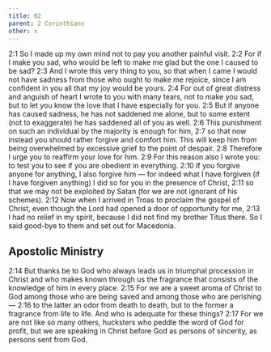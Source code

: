 ```yaml
---
title: 02
parent: 2 Corinthians
other: x
---
```


<a name="2:1">2:1</a> So I made up my own mind not to pay you another painful visit. <a name="2:2">2:2</a> For if I make you sad, who would be left to make me glad but the one I caused to be sad? <a name="2:3">2:3</a> And I wrote this very thing to you, so that when I came I would not have sadness from those who ought to make me rejoice, since I am confident in you all that my joy would be yours. <a name="2:4">2:4</a> For out of great distress and anguish of heart I wrote to you with many tears, not to make you sad, but to let you know the love that I have especially for you. <a name="2:5">2:5</a> But if anyone has caused sadness, he has not saddened me alone, but to some extent (not to exaggerate) he has saddened all of you as well. <a name="2:6">2:6</a> This punishment on such an individual by the majority is enough for him, <a name="2:7">2:7</a> so that now instead you should rather forgive and comfort him. This will keep him from being overwhelmed by excessive grief to the point of despair. <a name="2:8">2:8</a> Therefore I urge you to reaffirm your love for him. <a name="2:9">2:9</a> For this reason also I wrote you: to test you to see if you are obedient in everything. <a name="2:10">2:10</a> If you forgive anyone for anything, I also forgive him — for indeed what I have forgiven (if I have forgiven anything) I did so for you in the presence of Christ, <a name="2:11">2:11</a> so that we may not be exploited by Satan (for we are not ignorant of his schemes). <a name="2:12">2:12</a> Now when I arrived in Troas to proclaim the gospel of Christ, even though the Lord had opened a door of opportunity for me, <a name="2:13">2:13</a> I had no relief in my spirit, because I did not find my brother Titus there. So I said good-bye to them and set out for Macedonia.

## Apostolic Ministry

<a name="2:14">2:14</a> But thanks be to God who always leads us in triumphal procession in Christ and who makes known through us the fragrance that consists of the knowledge of him in every place. <a name="2:15">2:15</a> For we are a sweet aroma of Christ to God among those who are being saved and among those who are perishing —  <a name="2:16">2:16</a> to the latter an odor from death to death, but to the former a fragrance from life to life. And who is adequate for these things? <a name="2:17">2:17</a> For we are not like so many others, hucksters who peddle the word of God for profit, but we are speaking in Christ before God as persons of sincerity, as persons sent from God.
